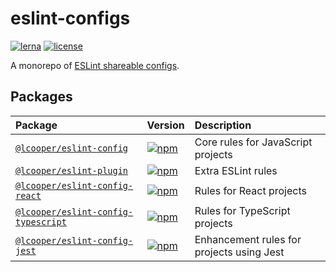 # eslint-configs

[![lerna][lerna-badge]][lerna-link]
[![license][license-badge]][license-link]

A monorepo of [ESLint shareable configs](https://eslint.org/docs/developer-guide/shareable-configs).

## Packages

| Package | Version | Description |
| :-- | :-- | :-- |
| [`@lcooper/eslint-config`](packages/eslint-config) | [![npm][base-npm-badge]][base-npm-link] | Core rules for JavaScript projects |
| [`@lcooper/eslint-plugin`](packages/eslint-plugin) | [![npm][plugin-npm-badge]][plugin-npm-link] | Extra ESLint rules |
| [`@lcooper/eslint-config-react`](packages/eslint-config-react) | [![npm][react-npm-badge]][react-npm-link] | Rules for React projects |
| [`@lcooper/eslint-config-typescript`](packages/eslint-config-typescript) | [![npm][ts-npm-badge]][ts-npm-link] | Rules for TypeScript projects |
| [`@lcooper/eslint-config-jest`](packages/eslint-config-jest) | [![npm][jest-npm-badge]][jest-npm-link] | Enhancement rules for projects using Jest |

[base-npm-link]: https://www.npmjs.com/package/@lcooper/eslint-config
[base-npm-badge]: https://img.shields.io/npm/v/@lcooper/eslint-config?logo=npm&style=flat-square
[plugin-npm-link]: https://www.npmjs.com/package/@lcooper/eslint-plugin
[plugin-npm-badge]: https://img.shields.io/npm/v/@lcooper/eslint-plugin?logo=npm&style=flat-square
[react-npm-link]: https://www.npmjs.com/package/@lcooper/eslint-config-react
[react-npm-badge]: https://img.shields.io/npm/v/@lcooper/eslint-config-react?logo=npm&style=flat-square
[ts-npm-link]: https://www.npmjs.com/package/@lcooper/eslint-config-typescript
[ts-npm-badge]: https://img.shields.io/npm/v/@lcooper/eslint-config-typescript?logo=npm&style=flat-square
[jest-npm-link]: https://www.npmjs.com/package/@lcooper/eslint-config-jest
[jest-npm-badge]: https://img.shields.io/npm/v/@lcooper/eslint-config-jest?logo=npm&style=flat-square

[license-link]: LICENSE
[license-badge]: https://img.shields.io/github/license/luciancooper/eslint-configs?color=brightgreen&style=for-the-badge
[lerna-link]: https://lerna.js.org
[lerna-badge]: https://img.shields.io/badge/maintained%20with-lerna-cc00ff.svg?style=for-the-badge
